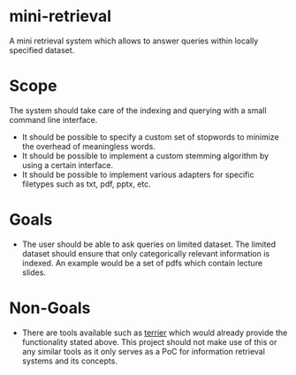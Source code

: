 # mini-retrieval

A mini retrieval system which allows to answer queries within locally specified dataset.

# Scope

The system should take care of the indexing and querying with a small command line interface.

- It should be possible to specify a custom set of stopwords to minimize the overhead of meaningless words.
- It should be possible to implement a custom stemming algorithm by using a certain interface.
- It should be possible to implement various adapters for specific filetypes such as txt, pdf, pptx, etc.

# Goals

- The user should be able to ask queries on limited dataset. The limited dataset should ensure that only categorically relevant information is indexed. An example would be a set of pdfs which contain lecture slides.

# Non-Goals

- There are tools available such as [terrier](http://terrier.org/) which would already provide the functionality stated above. This project should not make use of this or any similar tools as it only serves as a PoC for information retrieval systems and its concepts.


